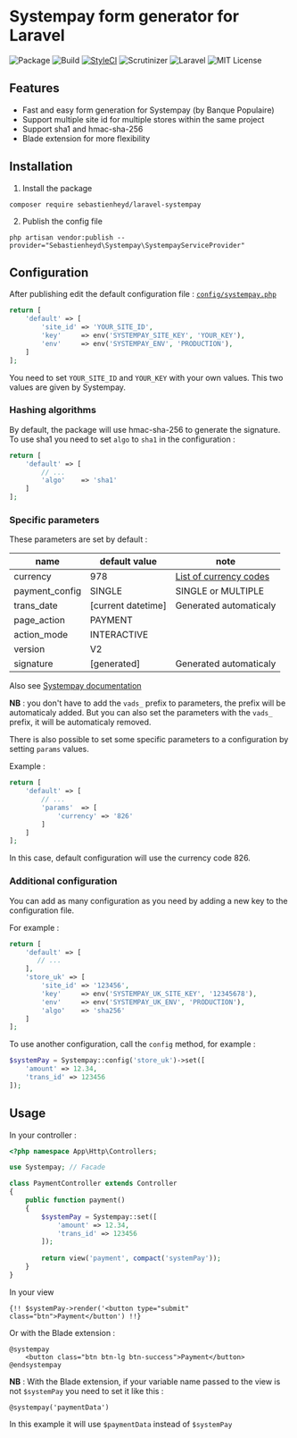 # Systempay form generator for Laravel

![Package](https://img.shields.io/badge/Package-sebastienheyd%2Flaravel-systempay.svg)
![Build](https://travis-ci.org/sebastienheyd/laravel-systempay.svg?branch=master)
[![StyleCI](https://github.styleci.io/repos/173969571/shield?branch=master)](https://github.styleci.io/repos/173969571)
![Scrutinizer](https://scrutinizer-ci.com/g/sebastienheyd/laravel-systempay/badges/quality-score.png?b=master)
![Laravel](https://img.shields.io/badge/For-Laravel%20%E2%89%A5%205.7-lightgrey.svg)
![MIT License](https://img.shields.io/github/license/restoore/laravel-systempay.svg)

## Features

* Fast and easy form generation for Systempay (by Banque Populaire)
* Support multiple site id for multiple stores within the same project
* Support sha1 and hmac-sha-256
* Blade extension for more flexibility

## Installation

1. Install the package

```
composer require sebastienheyd/laravel-systempay
```

2. Publish the config file

```
php artisan vendor:publish --provider="Sebastienheyd\Systempay\SystempayServiceProvider"
```

## Configuration

After publishing edit the default configuration file : [`config/systempay.php`](src/config/systempay.php)

```php
return [
    'default' => [
        'site_id' => 'YOUR_SITE_ID',
        'key'     => env('SYSTEMPAY_SITE_KEY', 'YOUR_KEY'),
        'env'     => env('SYSTEMPAY_ENV', 'PRODUCTION'),
    ]
];
```

You need to set `YOUR_SITE_ID` and `YOUR_KEY` with your own values. This two values are given by Systempay.

### Hashing algorithms

By default, the package will use hmac-sha-256 to generate the signature. To use sha1 you need to set `algo` to `sha1`
in the configuration :

```php
return [
    'default' => [
        // ...
        'algo'    => 'sha1'
    ]
];
```

### Specific parameters

These parameters are set by default :

| name | default value | note |
|---|---|---|
| currency | 978 | [List of currency codes](https://www.iban.com/currency-codes) | 
| payment_config | SINGLE | SINGLE or MULTIPLE |
| trans_date | [current datetime] | Generated automaticaly |
| page_action | PAYMENT |  |
| action_mode | INTERACTIVE |  |
| version | V2 |  |
| signature | [generated] | Generated automaticaly |

Also see [Systempay documentation](https://paiement.systempay.fr/doc/fr-FR/form-payment/quick-start-guide/envoyer-un-formulaire-de-paiement-en-post.html)

**NB** : you don't have to add the `vads_` prefix to parameters, the prefix will be automaticaly added. 
But you can also set the parameters with the `vads_` prefix, it will be automaticaly removed.

There is also possible to set some specific parameters to a configuration by setting `params` values.

Example :

```php
return [
    'default' => [
        // ...
        'params'  => [
            'currency' => '826'
        ]
    ]
];
```

In this case, default configuration will use the currency code 826.

### Additional configuration

You can add as many configuration as you need by adding a new key to the configuration file.

For example :

```php
return [
    'default' => [
       // ...
    ],
    'store_uk' => [
        'site_id' => '123456',
        'key'     => env('SYSTEMPAY_UK_SITE_KEY', '12345678'),
        'env'     => env('SYSTEMPAY_UK_ENV', 'PRODUCTION'),
        'algo'    => 'sha256'        
    ]
];
```

To use another configuration, call the `config` method, for example :

```php 
$systemPay = Systempay::config('store_uk')->set([
    'amount' => 12.34,
    'trans_id' => 123456
]);
```

## Usage

In your controller :

```php
<?php namespace App\Http\Controllers;

use Systempay; // Facade

class PaymentController extends Controller
{
    public function payment()
    {
        $systemPay = Systempay::set([
            'amount' => 12.34,
            'trans_id' => 123456
        ]);
        
        return view('payment', compact('systemPay'));
    }
}
```

In your view

```blade
{!! $systemPay->render('<button type="submit" class="btn">Payment</button') !!}
```

Or with the Blade extension :

```blade
@systempay
    <button class="btn btn-lg btn-success">Payment</button>
@endsystempay
```

**NB** : With the Blade extension, if your variable name passed to the view is not `$systemPay` you need to 
set it like this :

 ```blade
 @systempay('paymentData')
 ```
 
 In this example it will use `$paymentData` instead of `$systemPay`
